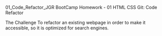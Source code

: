 01_Code_Refactor_JGR
BootCamp Homework - 01 HTML CSS Git: Code Refactor

The Challenge
To refactor an existing webpage in order to make it accessible, so it is optimized for search engines.
